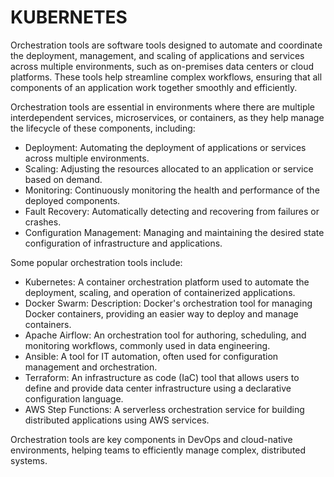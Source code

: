 # KUBERNETES
Orchestration tools are software tools designed to automate and coordinate the deployment, management, and scaling of applications and services across multiple environments, such as on-premises data centers or cloud platforms. These tools help streamline complex workflows, ensuring that all components of an application work together smoothly and efficiently.

Orchestration tools are essential in environments where there are multiple interdependent services, microservices, or containers, as they help manage the lifecycle of these components, including:

+ Deployment: Automating the deployment of applications or services across multiple environments.
+ Scaling: Adjusting the resources allocated to an application or service based on demand.
+ Monitoring: Continuously monitoring the health and performance of the deployed components.
+ Fault Recovery: Automatically detecting and recovering from failures or crashes.
+ Configuration Management: Managing and maintaining the desired state configuration of infrastructure and applications.

Some popular orchestration tools include:

+ Kubernetes: A container orchestration platform used to automate the deployment, scaling, and operation of containerized applications.
+ Docker Swarm: Description: Docker's orchestration tool for managing Docker containers, providing an easier way to deploy and manage containers.
+ Apache Airflow: An orchestration tool for authoring, scheduling, and monitoring workflows, commonly used in data engineering.
+ Ansible: A tool for IT automation, often used for configuration management and orchestration.
+ Terraform: An infrastructure as code (IaC) tool that allows users to define and provide data center infrastructure using a declarative configuration language.
+ AWS Step Functions: A serverless orchestration service for building distributed applications using AWS services.

Orchestration tools are key components in DevOps and cloud-native environments, helping teams to efficiently manage complex, distributed systems.
